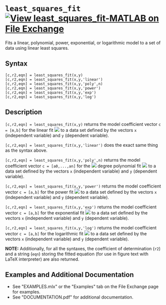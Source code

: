 # `least_squares_fit` [![View least_squares_fit-MATLAB on File Exchange](https://www.mathworks.com/matlabcentral/images/matlab-file-exchange.svg)](https://www.mathworks.com/matlabcentral/fileexchange/93710-least_squares_fit-matlab)

Fits a linear, polynomial, power, exponential, or logarithmic model to a set of data using linear least squares.


## Syntax

`[c,r2,eqn] = least_squares_fit(x,y)`\
`[c,r2,eqn] = least_squares_fit(x,y,'linear')`\
`[c,r2,eqn] = least_squares_fit(x,y,'poly',n)`\
`[c,r2,eqn] = least_squares_fit(x,y,'power')`\
`[c,r2,eqn] = least_squares_fit(x,y,'exp')`\
`[c,r2,eqn] = least_squares_fit(x,y,'log')`


## Description

`[c,r2,eqn] = least_squares_fit(x,y)` returns the model coefficient vector `c = [m,b]` for the linear fit <img src="https://latex.codecogs.com/svg.latex?\inline&space;y=mx+b"/> to a data set defined by the vectors `x` (independent variable) and `y` (dependent variable).

`[c,r2,eqn] = least_squares_fit(x,y,'linear')` does the exact same thing as the syntax above.

`[c,r2,eqn] = least_squares_fit(x,y,'poly',n)` returns the model coefficient vector `c = [a0,...,an]` for the <img src="https://latex.codecogs.com/svg.latex?\inline&space;n^{\textrm{th}}"/> degree polynomial fit <img src="https://latex.codecogs.com/svg.latex?\inline&space;y=a_0&space;+a_1&space;x+a_2&space;x^2&space;+\dots&space;+a_n&space;x^n"/> to a data set defined by the vectors `x` (independent variable) and `y` (dependent variable).

`[c,r2,eqn] = least_squares_fit(x,y,'power')` returns the model coefficient vector `c = [a,b]` for the power fit <img src="https://latex.codecogs.com/svg.latex?\inline&space;y=ax^b"/> to a data set defined by the vectors `x` (independent variable) and `y` (dependent variable).

`[c,r2,eqn] = least_squares_fit(x,y,'exp')` returns the model coefficient vector `c = [a,b]` for the exponential fit <img src="https://latex.codecogs.com/svg.latex?\inline&space;y=ae^{bx}"/> to a data set defined by the vectors `x` (independent variable) and `y` (dependent variable).

`[c,r2,eqn] = least_squares_fit(x,y,'log')` returns the model coefficient vector `c = [a,b]` for the logarithmic fit <img src="https://latex.codecogs.com/svg.latex?\inline&space;y=a+b\ln&space;x"/> to a data set defined by the vectors `x` (independent variable) and `y` (dependent variable).

**NOTE:** Additionally, for all the syntaxes, the coefficient of determination (`r2`) and a string (`eqn`) storing the fitted equation (for use in figure text with LaTeX interpreter) are also returned.


## Examples and Additional Documentation

   -  See "EXAMPLES.mlx" or the "Examples" tab on the File Exchange page for examples.
   -  See "DOCUMENTATION.pdf" for additional documentation.
